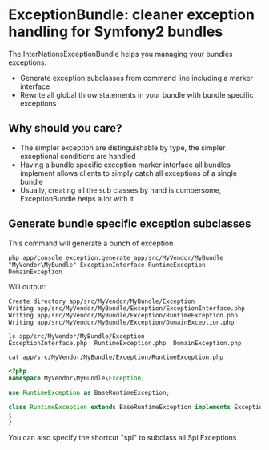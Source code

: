 # ExceptionBundle: cleaner exception handling for Symfony2 bundles

The InterNationsExceptionBundle helps you managing your bundles exceptions:

 - Generate exception subclasses from command line including a marker interface
 - Rewrite all global throw statements in your bundle with bundle specific exceptions

## Why should you care?

 - The simpler exception are distinguishable by type, the simpler exceptional conditions are handled
 - Having a bundle specific exception marker interface all bundles implement allows clients to simply catch all exceptions of a single bundle
 - Usually, creating all the sub classes by hand is cumbersome, ExceptionBundle helps a lot with it


## Generate bundle specific exception subclasses

This command will generate a bunch of exception

```
php app/console exception:generate app/src/MyVendor/MyBundle "MyVendor\MyBundle" ExceptionInterface RuntimeException DomainException
```

Will output:
```
Create directory app/src/MyVendor/MyBundle/Exception
Writing app/src/MyVendor/MyBundle/Exception/ExceptionInterface.php
Writing app/src/MyVendor/MyBundle/Exception/RuntimeException.php
Writing app/src/MyVendor/MyBundle/Exception/DomainException.php
```

```
ls app/src/MyVendor/MyBundle/Exception
ExceptionInterface.php  RuntimeException.php  DomainException.php
```

`cat app/src/MyVendor/MyBundle/Exception/RuntimeException.php`
```php
<?php
namespace MyVendor\MyBundle\Exception;

use RuntimeException as BaseRuntimeException;

class RuntimeException extends BaseRuntimeException implements ExceptionInterface
{
}
```

You can also specify the shortcut "spl" to subclass all Spl Exceptions
